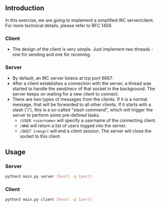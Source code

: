 ## Introduction

In this exercise, we are going to implement a simplified IRC server/client. For more technical details, please refer to RFC 1459.

### Client

- The design of the client is very simple. Just implement two threads - one for sending and one for receiving.
### Server

- By default, an IRC server listens at tcp port 6667.
- After a client establishes a connection with the server, a thread was started to handle the send/recv of that socket in the background. The server keeps on waiting for a new client to connect.
- There are two types of messages from the clients. If it is a normal message, that will be forwarded to all other clients. If it starts with a slash ('/'), this is a so-called "slash command", which will trigger the server to perform some pre-defined tasks.
    - `/USER <username>` will specify a username of the connecting client.
    - `/WHO` will return a list of users logged into the server.
    - `/QUIT [<msg>]` will end a client session. The server will close the socket to this client.

## Usage

### Server
```bash
python3 main.py server [host] -p [port]
```

### Client
```bash
python3 main.py client [host] -p [port]
```